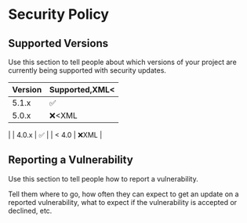 # Security Policy

## Supported Versions

Use this section to tell people about which versions of your project are
currently being supported with security updates.

| Version | Supported,XML<         |
| ------- | ------------------ |
| 5.1.x   | :white_check_mark: |
| 5.0.x   | :x:<XML
|
| 4.0.x   | :white_check_mark: |
| < 4.0   | :x:XML
|

## Reporting a Vulnerability

Use this section to tell people how to report a vulnerability.

Tell them where to go, how often they can expect to get an update on a
reported vulnerability, what to expect if the vulnerability is accepted or
declined, etc.
